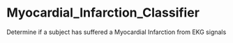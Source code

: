# Myocardial_Infarction_Classifier
Determine if a subject has suffered a Myocardial Infarction from EKG signals
